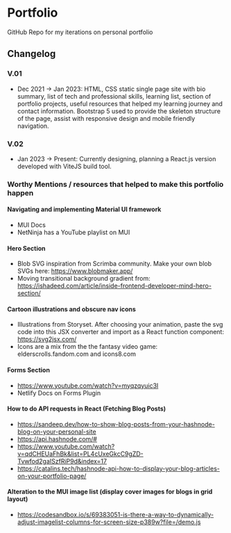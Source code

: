 # Portfolio
GitHub Repo for my iterations on personal portfolio

## Changelog
### V.01
- Dec 2021 -> Jan 2023: HTML, CSS static single page site with bio summary, list of tech and professional skills, learning list, section of portfolio projects, useful resources that helped my learning journey and contact information. Bootstrap 5 used to provide the skeleton structure of the page, assist with responsive design and mobile friendly navigation.

### V.02
- Jan 2023 -> Present: Currently designing, planning a React.js version developed with ViteJS build tool.

### Worthy Mentions / resources that helped to make this portfolio happen

#### Navigating and implementing Material UI framework
- MUI Docs
- NetNinja has a YouTube playlist on MUI
#### Hero Section
- Blob SVG inspiration from Scrimba community. Make your own blob SVGs here: https://www.blobmaker.app/
- Moving transitional background gradient from: https://ishadeed.com/article/inside-frontend-developer-mind-hero-section/

#### Cartoon illustrations and obscure nav icons
- Illustrations from Storyset. After choosing your animation, paste the svg code into this JSX converter and import as a React function component: https://svg2jsx.com/
- Icons are a mix from the the fantasy video game: elderscrolls.fandom.com and icons8.com

#### Forms Section
- https://www.youtube.com/watch?v=myqzqyuic3I
- Netlify Docs on Forms Plugin
#### How to do API requests in React (Fetching Blog Posts)
- https://sandeep.dev/how-to-show-blog-posts-from-your-hashnode-blog-on-your-personal-site
- https://api.hashnode.com/#
- https://www.youtube.com/watch?v=qdCHEUaFhBk&list=PL4cUxeGkcC9gZD-Tvwfod2gaISzfRiP9d&index=17
- https://catalins.tech/hashnode-api-how-to-display-your-blog-articles-on-your-portfolio-page/

#### Alteration to the MUI image list (display cover images for blogs in grid layout)
- https://codesandbox.io/s/69383051-is-there-a-way-to-dynamically-adjust-imagelist-columns-for-screen-size-p389w?file=/demo.js